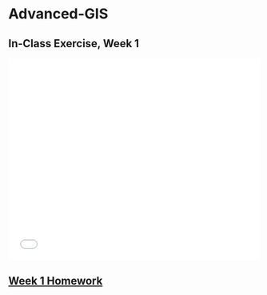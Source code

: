 # Advanced-GIS

## In-Class Exercise, Week 1
<style>.embed-container {position: relative; padding-bottom: 80%; height: 0; max-width: 100%;} .embed-container iframe, .embed-container object, .embed-container iframe{position: absolute; top: 0; left: 0; width: 100%; height: 100%;} small{position: absolute; z-index: 40; bottom: 0; margin-bottom: -15px;}</style><div class="embed-container"><iframe width="500" height="400" frameborder="0" scrolling="no" marginheight="0" marginwidth="0" title="SummerFest 2022" src="//carnegiemellon.maps.arcgis.com/apps/Embed/index.html?webmap=c99faf25865f4bbf9b7ccf559898321b&extent=-80.0287,40.4245,-79.9339,40.4624&zoom=true&previewImage=false&scale=true&disable_scroll=true&theme=light"></iframe></div>

## [Week 1 Homework](/Week1HW.md)
